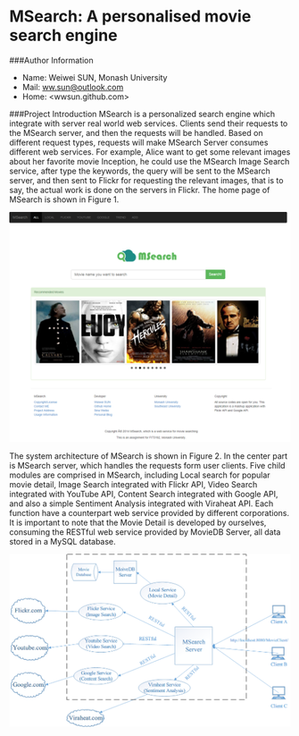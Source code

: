 MSearch: A personalised movie search engine
================================
###Author Information

> 
- Name: Weiwei SUN, Monash University
- Mail: ww.sun@outlook.com
- Home: <wwsun.github.com>

###Project Introduction
MSearch is a personalized search engine which integrate with server real world web services. Clients send their requests to the MSearch server, and then the requests will be handled. Based on different request types, requests will make MSearch Server consumes different web services. For example, Alice want to get some relevant images about her favorite movie Inception, he could use the MSearch Image Search service, after type the keywords, the query will be sent to the MSearch server, and then sent to Flickr for requesting the relevant images, that is to say, the actual work is done on the servers in Flickr. The home page of MSearch is shown in Figure 1.

![MSearch Homepage](/img/homepage.png "Figure 1: MSearch homepage")

The system architecture of MSearch is shown in Figure 2. In the center part is MSearch server, which handles the requests form user clients. Five child modules are comprised in MSearch, including Local search for popular movie detail, Image Search integrated with Flickr API, Video Search integrated with YouTube API, Content Search integrated with Google API, and also a simple Sentiment Analysis integrated with Viraheat API. Each function have a counterpart web service provided by different corporations. It is important to note that the Movie Detail is developed by ourselves, consuming the RESTful web service provided by MovieDB Server, all data stored in a MySQL database.

![MSearch arch](/img/arch.png "Figure 2: MSearch architecture")